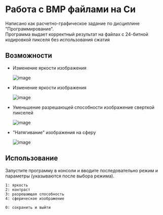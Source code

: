 # Работа с BMP файлами на Си

Написано как расчетно-графическое задание по дисциплине "Программирование".  
Программа выдает корректный результат на файлах с 24-битной кодировкой пикселя без использования сжатия


## Возможности
- Изменение яркости изображения
    
  ![image](https://github.com/user-attachments/assets/c24a3da7-1d52-4606-8245-927b82aefceb)  
  

- Изменение яркости изображения
  
  ![image](https://github.com/user-attachments/assets/b82662ca-0181-4a0d-9d0b-6e8ab2583041)
  
  
- Уменьшение разрешающей способности изображение сверткой пикселей
  
  ![image](https://github.com/user-attachments/assets/6caf9495-05bb-42ec-9dda-be53d0f502fc)
  
  
- "Натягивание" изображения на сферу
  
  ![image](https://github.com/user-attachments/assets/3cf79212-c2e0-4b69-9a52-9f6c79d28aad)
  

## Использование
Запустите программу в консоли и вводите последовательно режим и параметры (указываются после выбора режима).  

```
1: яркость  
2: контраст  
3: разрешающая способность  
4: сферическое изображение  
  
0: сохранить и выйти
```
